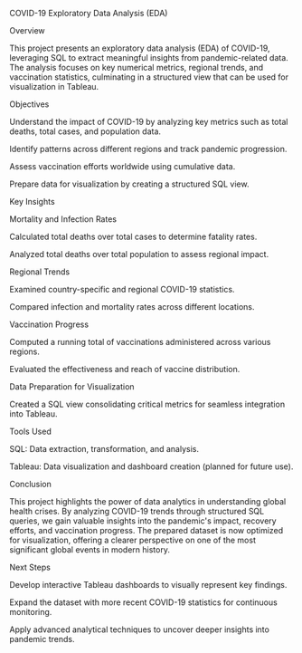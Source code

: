 COVID-19 Exploratory Data Analysis (EDA)

Overview

This project presents an exploratory data analysis (EDA) of COVID-19, leveraging SQL to extract meaningful insights from pandemic-related data. The analysis focuses on key numerical metrics, regional trends, and vaccination statistics, culminating in a structured view that can be used for visualization in Tableau.

Objectives

Understand the impact of COVID-19 by analyzing key metrics such as total deaths, total cases, and population data.

Identify patterns across different regions and track pandemic progression.

Assess vaccination efforts worldwide using cumulative data.

Prepare data for visualization by creating a structured SQL view.

Key Insights

Mortality and Infection Rates

Calculated total deaths over total cases to determine fatality rates.

Analyzed total deaths over total population to assess regional impact.

Regional Trends

Examined country-specific and regional COVID-19 statistics.

Compared infection and mortality rates across different locations.

Vaccination Progress

Computed a running total of vaccinations administered across various regions.

Evaluated the effectiveness and reach of vaccine distribution.

Data Preparation for Visualization

Created a SQL view consolidating critical metrics for seamless integration into Tableau.

Tools Used

SQL: Data extraction, transformation, and analysis.

Tableau: Data visualization and dashboard creation (planned for future use).

Conclusion

This project highlights the power of data analytics in understanding global health crises. By analyzing COVID-19 trends through structured SQL queries, we gain valuable insights into the pandemic's impact, recovery efforts, and vaccination progress. The prepared dataset is now optimized for visualization, offering a clearer perspective on one of the most significant global events in modern history.

Next Steps

Develop interactive Tableau dashboards to visually represent key findings.

Expand the dataset with more recent COVID-19 statistics for continuous monitoring.

Apply advanced analytical techniques to uncover deeper insights into pandemic trends.

